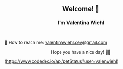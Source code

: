 ### 

<h2 align="center"> Welcome! 💛 </h2>

<h3 align="center"> I'm Valentina Wiehl </h3> </br>


📩 How to reach me: valentinawiehl.dev@gmail.com

<p align="center"> Hope you have a nice day! 🧚‍♀️ </p>

  (https://www.codedex.io/api/petStatus?user=valenwiehl)
